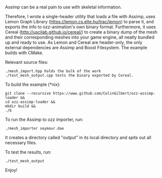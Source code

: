 Assimp can be a real pain to use with skeletal information.

Therefore, I wrote a single-header utility that loads a file with Assimp, uses Lemon Graph Library (https://lemon.cs.elte.hu/trac/lemon) to parse it, and exports the info to ozz-animation's own binary format. Furthermore, it uses Cereal (http://uscilab.github.io/cereal/) to create a binary dump of the mesh and  their corresponding meshes into your game engine, all neatly bundled up and ready to use. As Lemon and Cereal are header-only, the only external dependencies are Assimp and Boost Filesystem. The example builds with CMake.

Relevant source files:
```
./mesh_import.hpp holds the bulk of the work
./test_mesh_output.cpp tests the binary exported by Cereal.
```

To build the example (*nix):
```
git clone --recursive https://www.github.com/ColinGilbert/ozz-assimp-loader &&
cd ozz-assimp-loader &&
mkdir build &&
./b
```

To run the Assimp to ozz importer, run:
```
./mesh_importer seymour.dae
```
It creates a directory called "output" in its local directory and spits out all necessary files.

To test the results, run:
```
./test_mesh_output
```


Enjoy!
